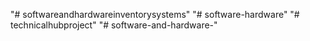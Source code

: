 "# softwareandhardwareinventorysystems" 
"# software-hardware" 
"# technicalhubproject" 
"# software-and-hardware-" 
